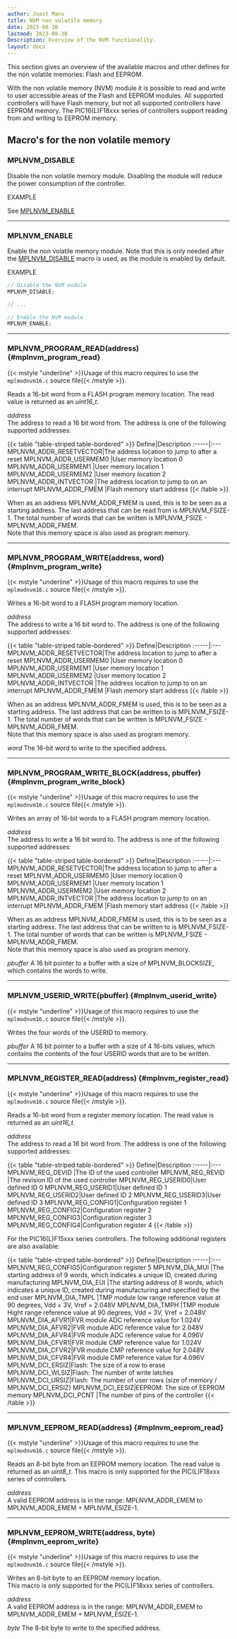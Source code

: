 ```yaml
---
author: Joost Mans
title: NVM non volatile memory
date: 2023-08-30
lastmod: 2023-08-30
Description: Overview of the NVM functionality.
layout: docs
--- 
```

<!-- cSpell:ignore Joost lastmod eeprom mplnvm mplmodnvm resetvector usermem intvector fmem fsize pbuffer blocksize userid devid revid vref tmph afvr cfvr ersiz wlsiz ursiz eesiz pcnt emem esize -->

This section gives an overview of the available macros and other defines for the non volatile memories: Flash and EEPROM.

With the non volatile memory (NVM) module it is possible to read and write to user accessible areas of the Flash and EEPROM modules. All supported controllers will have Flash memory, but not all supported controllers have EEPROM memory. The PIC16(L)F18xxx series of controllers support reading from and writing to EEPROM memory.

## Macro's for the non volatile memory

### MPLNVM_DISABLE

Disable the non volatile memory module. Disabling the module will reduce the power consumption of the controller.

EXAMPLE

See [MPLNVM_ENABLE](#mplnvm_enable)

---------------------------------------

### MPLNVM_ENABLE

Enable the non volatile memory module. Note that this is only needed after the [MPLNVM_DISABLE](#mplnvm_disable) macro is used, as the module is enabled by default.

EXAMPLE  

```c
// Disable the NVM module
MPLNVM_DISABLE;

// ...

// Enable the NVM module
MPLNVM_ENABLE;
```

---------------------------------------

### MPLNVM_PROGRAM_READ(address) {#mplnvm_program_read}

{{< mstyle "underline" >}}Usage of this macro requires to use the `mplmodnvm16.c` source file{{< /mstyle >}}.

Reads a 16-bit word from a FLASH program memory location. The read value is returned as an *uint16_t*.

*address*  
The address to read a 16 bit word from. The address is one of the following supported addresses:

{{< table "table-striped table-bordered" >}}
Define|Description
:-----|:---
MPLNVM_ADDR_RESETVECTOR|The address location to jump to after a reset
MPLNVM_ADDR_USERMEM0   |User memory location 0
MPLNVM_ADDR_USERMEM1   |User memory location 1
MPLNVM_ADDR_USERMEM2   |User memory location 2
MPLNVM_ADDR_INTVECTOR  |The address location to jump to on an interrupt
MPLNVM_ADDR_FMEM       |Flash memory start address
{{< /table >}}

When as an address MPLNVM_ADDR_FMEM is used, this is to be seen as a starting address. The last address that can be read from is MPLNVM_FSIZE-1. The total number of words that can be written is MPLNVM_FSIZE - MPLNVM_ADDR_FMEM.  
Note that this memory space is also used as program memory.

---------------------------------------

### MPLNVM_PROGRAM_WRITE(address, word) {#mplnvm_program_write}

{{< mstyle "underline" >}}Usage of this macro requires to use the `mplmodnvm16.c` source file{{< /mstyle >}}.

Writes a 16-bit word to a FLASH program memory location.

*address*  
The address to write a 16 bit word to. The address is one of the following supported addresses:

{{< table "table-striped table-bordered" >}}
Define|Description
:-----|:---
MPLNVM_ADDR_RESETVECTOR|The address location to jump to after a reset
MPLNVM_ADDR_USERMEM0   |User memory location 0
MPLNVM_ADDR_USERMEM1   |User memory location 1
MPLNVM_ADDR_USERMEM2   |User memory location 2
MPLNVM_ADDR_INTVECTOR  |The address location to jump to on an interrupt
MPLNVM_ADDR_FMEM       |Flash memory start address
{{< /table >}}

When as an address MPLNVM_ADDR_FMEM is used, this is to be seen as a starting address. The last address that can be written to is MPLNVM_FSIZE-1. The total number of words that can be written is MPLNVM_FSIZE - MPLNVM_ADDR_FMEM.  
Note that this memory space is also used as program memory.

*word*
The 16-bit word to write to the specified address.

---------------------------------------

### MPLNVM_PROGRAM_WRITE_BLOCK(address, pbuffer) {#mplnvm_program_write_block}

{{< mstyle "underline" >}}Usage of this macro requires to use the `mplmodnvm16.c` source file{{< /mstyle >}}.

Writes an array of 16-bit words to a FLASH program memory location.

*address*  
The address to write a 16 bit word to. The address is one of the following supported addresses:

{{< table "table-striped table-bordered" >}}
Define|Description
:-----|:---
MPLNVM_ADDR_RESETVECTOR|The address location to jump to after a reset
MPLNVM_ADDR_USERMEM0   |User memory location 0
MPLNVM_ADDR_USERMEM1   |User memory location 1
MPLNVM_ADDR_USERMEM2   |User memory location 2
MPLNVM_ADDR_INTVECTOR  |The address location to jump to on an interrupt
MPLNVM_ADDR_FMEM       |Flash memory start address
{{< /table >}}

When as an address MPLNVM_ADDR_FMEM is used, this is to be seen as a starting address. The last address that can be written to is MPLNVM_FSIZE-1. The total number of words that can be written is MPLNVM_FSIZE - MPLNVM_ADDR_FMEM.  
Note that this memory space is also used as program memory.

*pbuffer*
A 16 bit pointer to a buffer with a size of MPLNVM_BLOCKSIZE, which contains the words to write.

---------------------------------------

### MPLNVM_USERID_WRITE(pbuffer) {#mplnvm_userid_write}

{{< mstyle "underline" >}}Usage of this macro requires to use the `mplmodnvm16.c` source file{{< /mstyle >}}.

Writes the four words of the USERID to memory.

*pbuffer*
A 16 bit pointer to a buffer with a size of 4 16-bits values, which contains the contents of the four USERID words that are to be written.

---------------------------------------

### MPLNVM_REGISTER_READ(address) {#mplnvm_register_read}

{{< mstyle "underline" >}}Usage of this macro requires to use the `mplmodnvm16.c` source file{{< /mstyle >}}.

Reads a 16-bit word from a register memory location. The read value is returned as an *uint16_t*.

*address*  
The address to read a 16 bit word from. The address is one of the following supported addresses:

{{< table "table-striped table-bordered" >}}
Define|Description
:-----|:---
MPLNVM_REG_DEVID  |The ID of the used controller
MPLNVM_REG_REVID  |The revision ID of the used controller
MPLNVM_REG_USERID0|User defined ID 0
MPLNVM_REG_USERID1|User defined ID 1
MPLNVM_REG_USERID2|User defined ID 2
MPLNVM_REG_USERID3|User defined ID 3
MPLNVM_REG_CONFIG1|Configuration register 1
MPLNVM_REG_CONFIG2|Configuration register 2
MPLNVM_REG_CONFIG3|Configuration register 3
MPLNVM_REG_CONFIG4|Configuration register 4
{{< /table >}}

For the PIC16(L)F15xxx series controllers. The following additional registers are also available:

{{< table "table-striped table-bordered" >}}
Define|Description
:-----|:---
MPLNVM_REG_CONFIG5|Configuration register 5
MPLNVM_DIA_MUI  |The starting address of 9 words, which indicates a unique ID, created during manufacturing
MPLNVM_DIA_EUI  |The starting address of 8 words, which indicates a unique ID, created during manufacturing and specified by the end user
MPLNVM_DIA_TMPL |TMP module low range reference value at 90 degrees, Vdd = 3V, Vref = 2.048V
MPLNVM_DIA_TMPH |TMP module Hight range reference value at 90 degrees, Vdd = 3V, Vref = 2.048V
MPLNVM_DIA_AFVR1|FVR module ADC reference value for 1.024V
MPLNVM_DIA_AFVR2|FVR module ADC reference value for 2.048V
MPLNVM_DIA_AFVR4|FVR module ADC reference value for 4.096V
MPLNVM_DIA_CFVR1|FVR module CMP reference value for 1.024V
MPLNVM_DIA_CFVR2|FVR module CMP reference value for 2.048V
MPLNVM_DIA_CFVR4|FVR module CMP reference value for 4.096V
MPLNVM_DCI_ERSIZ|Flash: The size of a row to erase
MPLNVM_DCI_WLSIZ|Flash: The number of write latches
MPLNVM_DCI_URSIZ|Flash: The number of user rows (size of memory / MPLNVM_DCI_ERSIZ)
MPLNVM_DCI_EESIZ|EEPROM: The size of EEPROM memory
MPLNVM_DCI_PCNT |The number of pins of the controller
{{< /table >}}

---------------------------------------

### MPLNVM_EEPROM_READ(address) {#mplnvm_eeprom_read}

{{< mstyle "underline" >}}Usage of this macro requires to use the `mplmodnvm16.c` source file{{< /mstyle >}}.

Reads an 8-bit byte from an EEPROM memory location. The read value is returned as an *uint8_t*. This macro is only supported for the PIC(L)F18xxx series of controllers.

*address*  
A valid EEPROM address is in the range: MPLNVM_ADDR_EMEM to MPLNVM_ADDR_EMEM + MPLNVM_ESIZE-1.

---------------------------------------

### MPLNVM_EEPROM_WRITE(address, byte) {#mplnvm_eeprom_write}

{{< mstyle "underline" >}}Usage of this macro requires to use the `mplmodnvm16.c` source file{{< /mstyle >}}.

Writes an 8-bit byte to an EEPROM memory location.  
This macro is only supported for the PIC(L)F18xxx series of controllers.

*address*  
A valid EEPROM address is in the range: MPLNVM_ADDR_EMEM to MPLNVM_ADDR_EMEM + MPLNVM_ESIZE-1.

*byte*
The 8-bit byte to write to the specified address.
